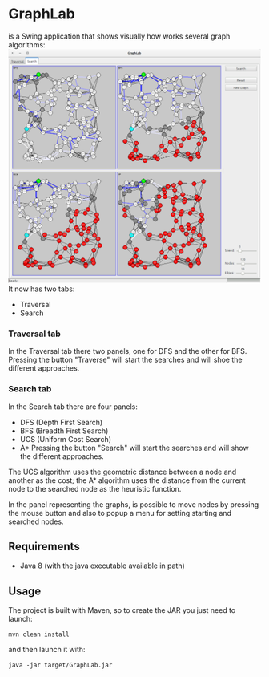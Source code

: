 # GraphLab
is a Swing application that shows visually how works several graph algorithms:
![Graphlab screenshot](https://raw.githubusercontent.com/andreaiacono/andreaiacono.github.io/master/img/graphlab.png)
It now has two tabs: 
* Traversal
* Search

### Traversal tab
In the Traversal tab there two panels, one for DFS and the other for BFS. Pressing the button "Traverse" will start the searches and will shoe the different approaches.

### Search tab
In the Search tab there are four panels:
* DFS (Depth First Search)
* BFS (Breadth First Search)
* UCS (Uniform Cost Search)
* A*
Pressing the button "Search" will start the searches and will show the different approaches.

The UCS algorithm uses the geometric distance between a node and another as the cost; the A* algorithm uses the distance from the current node to the searched node as the heuristic function. 

In the panel representing the graphs, is possible to move nodes by pressing the mouse button and also to popup a menu for setting starting and searched nodes.

## Requirements

* Java 8 (with the java executable available in path)

## Usage
The project is built with Maven, so to create the JAR you just need to launch:

    mvn clean install
    
and then launch it with:
 
    java -jar target/GraphLab.jar